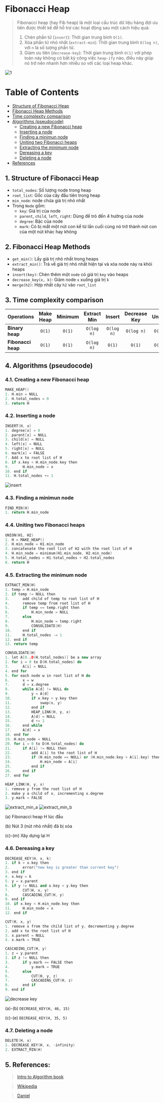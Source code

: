 # Fibonacci Heap

> Fibonacci heap (hay Fib heap) là một loại cấu trúc dữ liệu hàng đợi ưu tiên được thiết kế để hỗ trợ các hoạt động sau một cách hiệu quả:
> 1. Chèn phần tử (`insert`): Thời gian trung bình `O(1)`.
> 2. Xóa phần tử nhỏ nhất (`extract-min`): Thời gian trung bình `O(log n)`, với `n` là số lượng phần tử.
> 3. Giảm ưu tiên (`decrease-key`): Thời gian trung bình `O(1)` với phép toán này không có bất kỳ công việc `heap-ify` nào, điều này giúp nó trở nên nhanh hơn nhiều so với các loại heap khác.

![1](https://github.com/TrunkiEnqark/Algorithms/assets/89256879/0556acc5-6b06-4442-b7b3-03aa1338cffa)

# Table of Contents

<!-- vscode-markdown-toc -->
* [Structure of Fibonacci Heap](#StructureofFibonacciHeap)
* [Fibonacci Heap Methods](#FibonacciHeapMethods)
* [Time complexity comparison](#Timecomplexitycomparison)
* [Algorithms (pseudocode)](#Algorithmspseudocode)
	* [Creating a new Fibonacci heap](#CreatinganewFibonacciheap)
	* [Inserting a node](#Insertinganode)
	* [Finding a minimun node](#Findingaminimunnode)
	* [Uniting two Fibonacci heaps](#UnitingtwoFibonacciheaps)
	* [Extracting the minimum node](#Extractingtheminimumnode)
	* [Dereasing a key](#Dereasingakey)
	* [Deleting a node](#Deletinganode)
* [References](#References)

##  1. <a name='StructureofFibonacciHeap'></a>Structure of Fibonacci Heap
- `total_nodes`: Số lượng node trong heap
- `root_list`: Gốc của cây đầu tiên trong heap
- `min_node`: node chứa giá trị nhỏ nhất
- Trong `Node` gồm:
    - `key`: Giá trị của node
    - `parent`, `child`, `left`, `right`: Dùng để trỏ đến 4 hướng của node 
    - `degree`: Bậc của node
    - `mark`: Có bị mất một nút con kể từ lần cuối cùng nó trở thành nút con của một nút khác hay không

##  2. <a name='FibonacciHeapMethods'></a>Fibonacci Heap Methods
- `get_min()`: Lấy giá trị nhỏ nhất trong heaps
- `extract_min()`: Trả về giá trị nhỏ nhất hiện tại và xóa node này ra khỏi heaps
- `insert(key)`: Chèn thêm một `node` có giá trị `key` vào heaps
- `decrease_key(x, k)`: Giảm node `x` xuống giá trị `k`  
- `merge(h2)`: Hợp nhất cây `h2` vào `root_list`

##  3. <a name='Timecomplexitycomparison'></a>Time complexity comparison
|Operations          | Make Heap | Minimum  | Extract Min | Insert      | Decrease Key | Union    |
|:-------------------|:---------:|:--------:|:-----------:|:-----------:|:------------:|:--------:|
|**Binary heap**     |`O(1)`     |`O(1)`    |`O(log n)`   | `O(log n)`  |`O(log n)`    |`O(n)`    |  
|**Fibonacci heap**  |`O(1)`     |`O(1)`    |`O(log n)`   | `O(1)`      |`O(1)`        |`O(1)`    | 

##  4. <a name='Algorithmspseudocode'></a>Algorithms (pseudocode)

###  4.1. <a name='CreatinganewFibonacciheap'></a>Creating a new Fibonacci heap

```cpp
MAKE_HEAP()
1. H.min = NULL
2. H.total_nodes = 0
3. return H
```

###  4.2. <a name='Insertinganode'></a>Inserting a node

```cpp
INSERT(H, x)
1. degree[x] = 0
2. parent[x] = NULL
3. child[x] = NULL
4. left[x] = NULL
5. right[x] = NULL
6. mark[x] = FALSE
7. Add x to root list of H
8. if x.key < H.min_node.key then
9.      H.min_node = x
10. end if
11. H.total_nodes += 1
```

![insert](https://github.com/TrunkiEnqark/Algorithms/assets/89256879/909b75da-dc0d-4139-b732-028deca370b2)

###  4.3. <a name='Findingaminimunnode'></a>Finding a minimun node

```cpp
FIND_MIN(H)
1. return H.min_node
```

###  4.4. <a name='UnitingtwoFibonacciheaps'></a>Uniting two Fibonacci heaps

```cpp
UNION(H1, H2)
1. H = MAKE_HEAP()
2. H.min_node = H1.min_node
3. concatenate the root list of H2 with the root list of H
4. H.min_node = minimum(H1.min_node, H2.min_node)
5. H.total_nodes = H1.total_nodes + H2.total_nodes
8. return H
```

###  4.5. <a name='Extractingtheminimumnode'></a>Extracting the minimum node

```cpp
EXTRACT_MIN(H)
1. temp = H.min_node
2. if temp != NULL then
3.      add child of temp to root list of H
4.      remove temp from root list of H
5.      if temp == temp.right then
6.          H.min_node = NULL
7.      else 
8.          H.min_node = temp.right
9.          CONSOLIDATE(H)
10.     end if
11.     H.total_nodes -= 1
12. end if
13. return temp
```

```cpp
CONSOLIDATE(H)
1. let A[0..D(H.total_nodes)] be a new array
2. for i = 0 to D(H.total_nodes) do
3.      A[i] = NULL
4. end for
5. for each node w in root list of H do
6.      x = w
7.      d = x.degree
8.      while A[d] != NULL do
9.          y = A[d]
10.         if x.key > y.key then
11.             swap(x, y)
12.         end if
13.         HEAP_LINK(H, y, x)
14.         A[d] = NULL
15.         d += 1
16.     end while
17.     A[d] = x
18. end for
19. H.min_node = NULL
20. for i = 0 to D(H.total_nodes) do
21.     if A[i] != NULL then
22.         add A[i] to the root list of H
23.         if (H.min_node == NULL) or (H.min_node.key > A[i].key) then
24.             H.min_node = A[i]
25.         end if
26.     end if
27. end for
```

```cpp
HEAP_LINK(H, y, x)
1. remove y from the root list of H
2. make y a child of x, incrementing x.degree
3. y.mark = FALSE
```

![extract_min_a](https://github.com/TrunkiEnqark/Algorithms/assets/89256879/fac6242d-1c65-4eda-aef8-6bbe634a136f)
![extract_min_b](https://github.com/TrunkiEnqark/Algorithms/assets/89256879/51417e7e-d7fa-4b3c-b51d-18d3e8b9c140)

(a) Fibonacci heap H lúc đầu

(b) Nút 3 (nút nhỏ nhất) đã bị xóa

(c)-(m) Xây dựng lại H

###  4.6. <a name='Dereasingakey'></a>Dereasing a key

```cpp
DECREASE_KEY(H, x, k)
1. if k > x.key then
2.      error("new key is greater than current key")
3. end if
4. x.key = k
5. y = x.parent
6. if y != NULL and x.key < y.key then
7.      CUT(H, x, y)
8.      CASCADING_CUT(H, y)
9. end if
10. if x.key < H.min_node.key then
11.     H.min_node = x
12. end if
```

```cpp
CUT(H, x, y)
1. remove x from the child list of y, decrementing y.degree
2. add x to the root list of H
3. x.parent = NULL
4. x.mark = TRUE
```

```cpp
CASCADING_CUT(H, y)
1. z = y.parent
2. if z != NULL then
3.      if y.mark == FALSE then
4.          y.mark = TRUE
5.      else 
6.          CUT(H, y, z)
7.          CASCADING_CUT(H, z)
8.      end if
9. end if
```

![decrease key](https://github.com/TrunkiEnqark/Algorithms/assets/89256879/854a99ca-0050-484b-bc93-6a5ef140c3ab)

(a)-(b) `DECREASE_KEY(H, 46, 15)`

(c)-(e) `DECREASE_KEY(H, 35, 5)`

###  4.7. <a name='Deletinganode'></a>Deleting a node
```cpp
DELETE(H, x)
1. DECREASE_KEY(H, x, -infinity)
2. EXTRACT_MIN(H)
```

##  5. <a name='References'></a>References:

> [Intro to Algorithm book](http://staff.ustc.edu.cn/~csli/graduate/algorithms/book6/chap21.htm)

> [Wikipedia](https://en.wikipedia.org/wiki/Fibonacci_heap)

> [Daniel](https://github.com/danielborowski/fibonacci-heap-python)